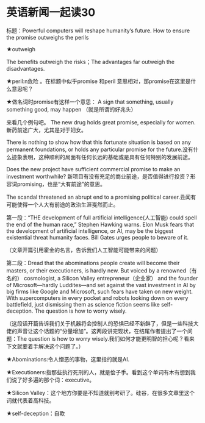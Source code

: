 # 英语新闻一起读30

标题：Powerful computers will reshape humanity’s future. How to ensure the promise outweighs the perils

★outweigh

The benefits outweigh the risks；The advantages far outweigh the disadvantages.

★peril:n危险 。在标题中似乎promise 和peril 意思相对，那promise在这里是什么意思呢？

★做名词时promise有这样一个意思： A sign that something, usually something good, may happen （就是所谓的好兆头）

来看几个例句吧。 The new drug holds great promise, especially for women.新药前途广大，尤其是对于妇女。

There is nothing to show how that this fortunate situation is based on any permanent foundations, or holds any particular promise for the future.没有什么迹象表明，这种顺利的局面有任何长远的基础或是具有任何特别的发展前途。

Does the new project have sufficient commercial promise to make an investment worthwhile? 新项目有没有充足的商业前途，是否值得进行投资？形容词promising，也是“大有前途”的意思。

The scandal threatened an abrupt end to a promising political career.丑闻有可能使得一个人大有前途的政治生涯戛然而止。

第一段：“THE development of full artificial intelligence\(人工智能\) could spell the end of the human race,” Stephen Hawking warns. Elon Musk fears that the development of artificial intelligence, or AI, may be the biggest existential threat humanity faces. Bill Gates urges people to beware of it.

（文章开篇引用霍金的名言，告诉我们人工智能可能带来的问题）

第二段：Dread that the abominations people create will become their masters, or their executioners, is hardly new. But voiced by a renowned（有名的） cosmologist, a Silicon Valley entrepreneur（企业家） and the founder of Microsoft—hardly Luddites—and set against the vast investment in AI by big firms like Google and Microsoft, such fears have taken on new weight. With supercomputers in every pocket and robots looking down on every battlefield, just dismissing them as science fiction seems like self-deception. The question is how to worry wisely.

（这段话开篇告诉我们关于机器将会控制人的恐惧已经不新鲜了，但是一些科技大佬的声音让这个话题的“分量增加”。这两段讲完现状，在结尾作者提出了一个问题：The question is how to worry wisely.我们如何才能更明智的担心呢？看来下文就要着手解决这个问题了。）

★Abominations:令人憎恶的事物，这里指的就是AI.

★Executioners:指那些执行死刑的人，就是侩子手。看到这个单词有木有想到我们说了好多遍的那个词：executive。

★Silicon Valley：这个地方你要是不知道就别考研了。硅谷，在很多文章里这个词就代表着高科技。

★self-deception：自欺


